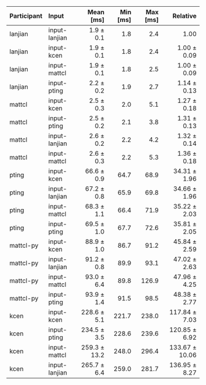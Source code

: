| Participant | Input | Mean [ms] | Min [ms] | Max [ms] | Relative |
|:---|:---|---:|---:|---:|---:|
| lanjian | input-lanjian | 1.9 ± 0.1 | 1.8 | 2.4 | 1.00 |
| lanjian | input-kcen | 1.9 ± 0.1 | 1.8 | 2.4 | 1.00 ± 0.09 |
| lanjian | input-mattcl | 1.9 ± 0.1 | 1.8 | 2.5 | 1.00 ± 0.09 |
| lanjian | input-pting | 2.2 ± 0.2 | 1.9 | 2.7 | 1.14 ± 0.13 |
| mattcl | input-kcen | 2.5 ± 0.3 | 2.0 | 5.1 | 1.27 ± 0.18 |
| mattcl | input-pting | 2.5 ± 0.2 | 2.1 | 3.8 | 1.31 ± 0.13 |
| mattcl | input-lanjian | 2.6 ± 0.2 | 2.2 | 4.2 | 1.32 ± 0.14 |
| mattcl | input-mattcl | 2.6 ± 0.3 | 2.2 | 5.3 | 1.36 ± 0.18 |
| pting | input-kcen | 66.6 ± 0.9 | 64.7 | 68.9 | 34.31 ± 1.96 |
| pting | input-lanjian | 67.2 ± 0.8 | 65.9 | 69.8 | 34.66 ± 1.96 |
| pting | input-mattcl | 68.3 ± 1.1 | 66.4 | 71.9 | 35.22 ± 2.03 |
| pting | input-pting | 69.5 ± 1.0 | 67.7 | 72.6 | 35.81 ± 2.05 |
| mattcl-py | input-kcen | 88.9 ± 1.0 | 86.7 | 91.2 | 45.84 ± 2.59 |
| mattcl-py | input-lanjian | 91.2 ± 0.8 | 89.9 | 93.1 | 47.02 ± 2.63 |
| mattcl-py | input-mattcl | 93.0 ± 6.4 | 89.8 | 126.9 | 47.96 ± 4.25 |
| mattcl-py | input-pting | 93.9 ± 1.4 | 91.5 | 98.5 | 48.38 ± 2.77 |
| kcen | input-kcen | 228.6 ± 5.1 | 221.7 | 238.0 | 117.84 ± 7.03 |
| kcen | input-pting | 234.5 ± 3.5 | 228.6 | 239.6 | 120.85 ± 6.92 |
| kcen | input-mattcl | 259.3 ± 13.2 | 248.0 | 296.4 | 133.67 ± 10.06 |
| kcen | input-lanjian | 265.7 ± 6.4 | 259.0 | 281.7 | 136.95 ± 8.27 |
